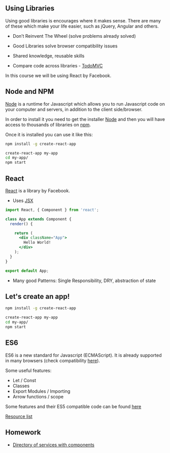 Using Libraries
---
Using good libraries is encourages where it makes sense. There are many of these which make your life easier, such as jQuery, Angular and others.

- Don’t Reinvent The Wheel (solve problems already solved)
- Good Libraries solve browser compatibility issues
- Shared knowledge, reusable skills


- Compare code across libraries - [TodoMVC](http://todomvc.com/)

In this course we will be using React by Facebook.


Node and NPM
---
[Node](https://nodejs.org/en/) is a runtime for Javascript which allows you to run Javascript code on your computer and servers, in addition to the client side/browser.


In order to install it you need to get the installer [Node](https://nodejs.org/en/) and then you will have access to thousands of libraries on [npm](https://www.npmjs.com/).


Once it is installed you can use it like this:
```sh
npm install -g create-react-app

create-react-app my-app
cd my-app/
npm start

```


React
---
[React](https://facebook.github.io/react/) is a library by Facebook.


- Uses [JSX](https://facebook.github.io/react/docs/introducing-jsx.html)
```jsx
import React, { Component } from 'react';

class App extends Component {
  render() {

    return (
      <div className="App">
        Hello World!
      </div>
    );
  }
}

export default App;

```

- Many good Patterns: Single Responsibility, DRY, abstraction of state



Let's create an app!
---

```sh
npm install -g create-react-app

create-react-app my-app
cd my-app/
npm start

```



ES6
---
ES6 is a new standard for Javascript (ECMAScript). It is already supported in many browsers (check compatibility [here](https://kangax.github.io/compat-table/es6/)).

Some useful features:

- Let / Const
- Classes
- Export Modules / Importing
- Arrow functions / scope

Some features and their ES5 compatible code can be found [here](http://es6-features.org/)

[Resource list](https://github.com/ericdouglas/ES6-Learning/blob/master/README.md)


Homework
---
- [Directory of services with components](HOMEWORK.md)
